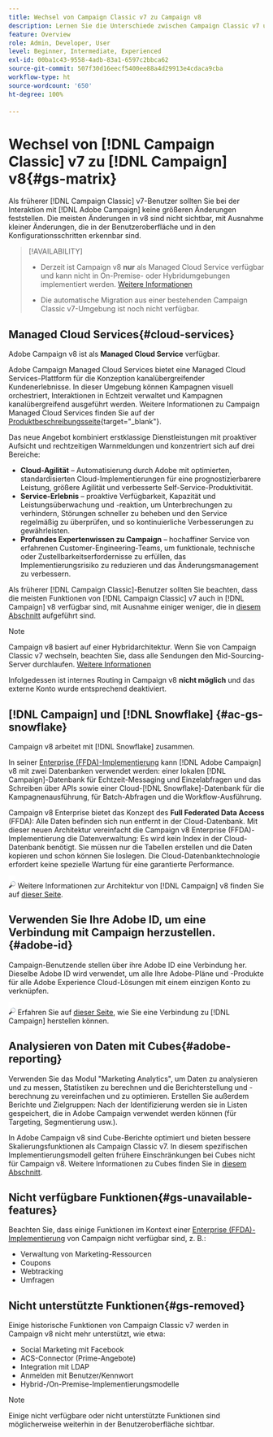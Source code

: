 ```yaml
---
title: Wechsel von Campaign Classic v7 zu Campaign v8
description: Lernen Sie die Unterschiede zwischen Campaign Classic v7 und Campaign v8 kennen.
feature: Overview
role: Admin, Developer, User
level: Beginner, Intermediate, Experienced
exl-id: 00ba1c43-9558-4adb-83a1-6597c2bbca62
source-git-commit: 507f30d16eecf5400ee88a4d29913e4cdaca9cba
workflow-type: ht
source-wordcount: '650'
ht-degree: 100%

---
```


# Wechsel von [!DNL Campaign Classic] v7 zu [!DNL Campaign] v8{#gs-matrix}

Als früherer [!DNL Campaign Classic] v7-Benutzer sollten Sie bei der Interaktion mit [!DNL Adobe Campaign] keine größeren Änderungen feststellen. Die meisten Änderungen in v8 sind nicht sichtbar, mit Ausnahme kleiner Änderungen, die in der Benutzeroberfläche und in den Konfigurationsschritten erkennbar sind.

>[!AVAILABILITY]
>
>* Derzeit ist Campaign v8 **nur** als Managed Cloud Service verfügbar und kann nicht in On-Premise- oder Hybridumgebungen implementiert werden. [Weitere Informationen](#cloud-services)
>
>* Die automatische Migration aus einer bestehenden Campaign Classic v7-Umgebung ist noch nicht verfügbar.



## Managed Cloud Services{#cloud-services}

Adobe Campaign v8 ist als **Managed Cloud Service** verfügbar.

Adobe Campaign Managed Cloud Services bietet eine Managed Cloud Services-Plattform für die Konzeption kanalübergreifender Kundenerlebnisse. In dieser Umgebung können Kampagnen visuell orchestriert, Interaktionen in Echtzeit verwaltet und Kampagnen kanalübergreifend ausgeführt werden. Weitere Informationen zu Campaign Managed Cloud Services finden Sie auf der [Produktbeschreibungsseite](https://helpx.adobe.com/de/legal/product-descriptions/adobe-campaign-managed-cloud-services.html){target=&quot;_blank&quot;}.

Das neue Angebot kombiniert erstklassige Dienstleistungen mit proaktiver Aufsicht und rechtzeitigen Warnmeldungen und konzentriert sich auf drei Bereiche:

* **Cloud-Agilität** – Automatisierung durch Adobe mit optimierten, standardisierten Cloud-Implementierungen für eine prognostizierbarere Leistung, größere Agilität und verbesserte Self-Service-Produktivität.
* **Service-Erlebnis** – proaktive Verfügbarkeit, Kapazität und Leistungsüberwachung und -reaktion, um Unterbrechungen zu verhindern, Störungen schneller zu beheben und den Service regelmäßig zu überprüfen, und so kontinuierliche Verbesserungen zu gewährleisten.
* **Profundes Expertenwissen zu Campaign** – hochaffiner Service von erfahrenen Customer-Engineering-Teams, um funktionale, technische oder Zustellbarkeitserfordernisse zu erfüllen, das Implementierungsrisiko zu reduzieren und das Änderungsmanagement zu verbessern.

Als früherer [!DNL Campaign Classic]-Benutzer sollten Sie beachten, dass die meisten Funktionen von [!DNL Campaign Classic] v7 auch in [!DNL Campaign] v8 verfügbar sind, mit Ausnahme einiger weniger, die in [diesem Abschnitt](#gs-removed) aufgeführt sind.

>[!NOTE]
>
> Campaign v8 basiert auf einer Hybridarchitektur. Wenn Sie von Campaign Classic v7 wechseln, beachten Sie, dass alle Sendungen den Mid-Sourcing-Server durchlaufen. [Weitere Informationen](../architecture/architecture.md)
>
> Infolgedessen ist internes Routing in Campaign v8 **nicht möglich** und das externe Konto wurde entsprechend deaktiviert.


## [!DNL Campaign] und [!DNL Snowflake] {#ac-gs-snowflake}

Campaign v8 arbeitet mit [!DNL Snowflake] zusammen. 

In seiner [Enterprise (FFDA)-Implementierung](../architecture/enterprise-deployment.md) kann [!DNL Adobe Campaign] v8 mit zwei Datenbanken verwendet werden: einer lokalen [!DNL Campaign]-Datenbank für Echtzeit-Messaging und Einzelabfragen und das Schreiben über APIs sowie einer Cloud-[!DNL Snowflake]-Datenbank für die Kampagnenausführung, für Batch-Abfragen und die Workflow-Ausführung.

Campaign v8 Enterprise bietet das Konzept des **Full Federated Data Access** (FFDA): Alle Daten befinden sich nun entfernt in der Cloud-Datenbank. Mit dieser neuen Architektur vereinfacht die Campaign v8 Enterprise (FFDA)-Implementierung die Datenverwaltung: Es wird kein Index in der Cloud-Datenbank benötigt. Sie müssen nur die Tabellen erstellen und die Daten kopieren und schon können Sie loslegen. Die Cloud-Datenbanktechnologie erfordert keine spezielle Wartung für eine garantierte Performance.

![](../assets/do-not-localize/glass.png) Weitere Informationen zur Architektur von [!DNL Campaign] v8 finden Sie auf [dieser Seite](../architecture/architecture.md).


## Verwenden Sie Ihre Adobe ID, um eine Verbindung mit Campaign herzustellen.{#adobe-id}

Campaign-Benutzende stellen über ihre Adobe ID eine Verbindung her. Dieselbe Adobe ID wird verwendet, um alle Ihre Adobe-Pläne und -Produkte für alle Adobe Experience Cloud-Lösungen mit einem einzigen Konto zu verknüpfen.

![](../assets/do-not-localize/glass.png) Erfahren Sie auf [dieser Seite](connect.md), wie Sie eine Verbindung zu [!DNL Campaign] herstellen können. 

## Analysieren von Daten mit Cubes{#adobe-reporting}

Verwenden Sie das Modul &quot;Marketing Analytics&quot;, um Daten zu analysieren und zu messen, Statistiken zu berechnen und die Berichterstellung und -berechnung zu vereinfachen und zu optimieren. Erstellen Sie außerdem Berichte und Zielgruppen: Nach der Identifizierung werden sie in Listen gespeichert, die in Adobe Campaign verwendet werden können (für Targeting, Segmentierung usw.).

In Adobe Campaign v8 sind Cube-Berichte optimiert und bieten bessere Skalierungsfunktionen als Campaign Classic v7. In diesem spezifischen Implementierungsmodell gelten frühere Einschränkungen bei Cubes nicht für Campaign v8. Weitere Informationen zu Cubes finden Sie in [diesem Abschnitt](../../v8/reporting/gs-cubes.md).

## Nicht verfügbare Funktionen{#gs-unavailable-features}

Beachten Sie, dass einige Funktionen im Kontext einer [Enterprise (FFDA)-Implementierung](../architecture/enterprise-deployment.md) von Campaign nicht verfügbar sind, z. B.:

* Verwaltung von Marketing-Ressourcen
* Coupons
* Webtracking
* Umfragen

## Nicht unterstützte Funktionen{#gs-removed}

Einige historische Funktionen von Campaign Classic v7 werden in Campaign v8 nicht mehr unterstützt, wie etwa:

* Social Marketing    mit Facebook
* ACS-Connector (Prime-Angebote)
* Integration mit LDAP
* Anmelden mit Benutzer/Kennwort
* Hybrid-/On-Premise-Implementierungsmodelle


>[!NOTE]
>
>Einige nicht verfügbare oder nicht unterstützte Funktionen sind möglicherweise weiterhin in der Benutzeroberfläche sichtbar.
